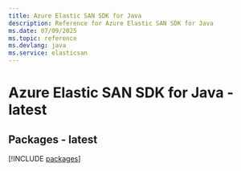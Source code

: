 ```yaml
---
title: Azure Elastic SAN SDK for Java
description: Reference for Azure Elastic SAN SDK for Java
ms.date: 07/09/2025
ms.topic: reference
ms.devlang: java
ms.service: elasticsan
---
```

# Azure Elastic SAN SDK for Java - latest
## Packages - latest
[!INCLUDE [packages](elastic-san-index.md)]